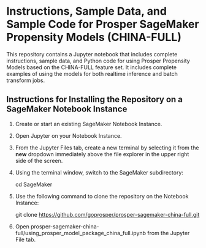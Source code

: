 # Instructions, Sample Data, and Sample Code for Prosper SageMaker Propensity Models (CHINA-FULL)

This repository contains a Jupyter notebook that includes complete instructions, sample data, and Python code for using Prosper Propensity Models based on the CHINA-FULL feature set. It includes complete examples of using the models for both realtime inference and batch transform jobs.

## Instructions for Installing the Repository on a SageMaker Notebook Instance

1. Create or start an existing SageMaker Notebook Instance.
2. Open Jupyter on your Notebook Instance.
3. From the Jupyter Files tab, create a new terminal by selecting it from the **new** dropdown immediately above the file explorer in the upper right side of the screen.
4. Using the terminal window, switch to the SageMaker subdirectory: 
  
     cd SageMaker  
  
5. Use the following command to clone the repository on the Notebook Instance:  
  
     git clone https://github.com/goprosper/prosper-sagemaker-china-full.git  
  
6. Open prosper-sagemaker-china-full/using_prosper_model_package_china_full.ipynb from the Jupyter File tab.
